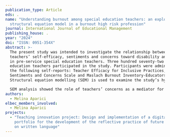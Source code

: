 ```yaml
---
publication_type: Article
eds: .
name: "Understanding burnout among special education teachers: an exploratory
  structural equation model in a burnout high risk profession"
journal: International Journal of Educational Management
publishing_house: .
year: "2024"
doi: "ISSN: 0951-354X"
abstract: >-
  The present study was intended to investigate the relationship between
  teachers’ self-efficacy, sentiments and concerns toward disability and burnout
  in pre-service special education teachers. Three hundred seventy-two special
  education teachers participated in the study. Participants were administered
  the following self-reports: Teacher Efficacy for Inclusive Practices,
  Sentiments and Concerns Scale and Maslach Burnout Inventory-Educators Survey.
  Structural equation modelling (SEM) is used to examine the study’s hypotheses.

  SEM analysis showed the role of teachers’ concerns as a mediator for teacher efficacy in inclusive practices for emotional exhaustion and depersonalization. Furthermore, the findings showed a significant association between teacher efficacy in inclusive practices, sentiments and concerns and each dimension of burnout. In addition, significant relations between teachers’ concerns, emotional exhaustion and depersonalization were clear. The results of this study suggest the importance of promoting special education teachers’ self-efficacy to change negative attitudes and prevent burnout. This study extends the current literature on special education teachers and provides new information on the relationship between self-efficacy, attitudes and burnout.
authors:
  - Melina Aparici
elbec_members_involved:
  - Melina Aparici
projects:
  - "Teaching innovation project: Design and implementation of a digital
    portfolio for the development of the reflective practice of future teachers
    on written language"
---
```

